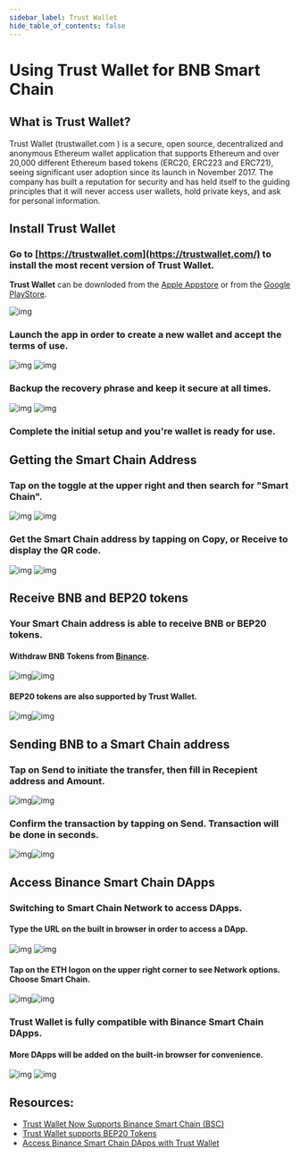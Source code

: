 ```yaml
---
sidebar_label: Trust Wallet
hide_table_of_contents: false
---
```


# Using Trust Wallet for BNB Smart Chain

## What is Trust Wallet?
Trust Wallet (trustwallet.com ) is a secure, open source, decentralized and anonymous Ethereum wallet application that supports Ethereum and over 20,000 different Ethereum based tokens (ERC20, ERC223 and ERC721), seeing significant user adoption since its launch in November 2017. The company has built a reputation for security and has held itself to the guiding principles that it will never access user wallets, hold private keys, and ask for personal information.

## Install Trust Wallet
### Go to [https://trustwallet.com](https://trustwallet.com/) to install the most recent version of Trust Wallet. 

**Trust Wallet** can be downloded from the [Apple Appstore](https://apps.apple.com/app/trust-ethereum-wallet/id1288339409) or from the [Google PlayStore](https://play.google.com/store/apps/details?id=com.wallet.crypto.trustapp).


![img](https://community.trustwallet.com/uploads/default/original/2X/6/6b642949b5dd4eebe98e7aa167e7ff04cc70b892.jpeg)

### Launch the app in order to create a new wallet and accept the terms of use.

![img](https://community.trustwallet.com/uploads/default/original/2X/5/52d46c162192b89edba1b2b3129c266fb7e4d92a.png) ![img](https://community.trustwallet.com/uploads/default/original/2X/2/2d9d6a99f9fc6dc27c6aeddde84b56ce73697382.png)

### Backup the recovery phrase and keep it secure at all times.

![img](https://community.trustwallet.com/uploads/default/original/2X/4/41b2495609f16a9194bf6c3df5174c5ac5259bb3.png) ![img](https://community.trustwallet.com/uploads/default/original/2X/d/d07d337aa4622d9119db503510230e37c9f1b169.png)

### Complete the initial setup and you're wallet is ready for use.


## Getting the Smart Chain Address

### Tap on the toggle at the upper right and then search for "Smart Chain".

![img](https://community.trustwallet.com/uploads/default/original/2X/a/a6131d70d21d5e74910f8d23b285db49bd4f64eb.png) ![img](https://community.trustwallet.com/uploads/default/original/2X/6/6577162a9d77793646b6adf99ef3f097c67476ff.png)

### Get the Smart Chain address by tapping on Copy, or Receive to display the QR code.
![img](https://community.trustwallet.com/uploads/default/original/2X/e/ea9fdbbc82484c719e5f46de57246f12784b0338.png) ![img](https://community.trustwallet.com/uploads/default/original/2X/3/3be288062f1a6e4504e1cb533819b45e0be4a242.png)


## Receive BNB and BEP20 tokens

### Your Smart Chain address is able to receive BNB or BEP20 tokens.

#### Withdraw BNB Tokens from [Binance](https://www.binance.com/). 

![img](https://community.trustwallet.com/uploads/default/original/2X/5/5e1d002bd14ffbdbf320ce3655e1e43584977e3a.png)![img](https://community.trustwallet.com/uploads/default/original/2X/e/ed6cb30198e9e090fcd0221c135b908488fc30fd.png)

#### BEP20 tokens are also supported by Trust Wallet.

![img](https://community.trustwallet.com/uploads/default/original/2X/2/29174d037eafd5f4fd5b1145adff546990e491a6.png)![img](https://community.trustwallet.com/uploads/default/original/2X/d/d80e63ec767472c3e715cef47ce2661d2706857e.png)

## Sending BNB to a Smart Chain address

### Tap on Send to initiate the transfer, then fill in Recepient address and Amount.
![img](https://community.trustwallet.com/uploads/default/original/2X/e/ed6cb30198e9e090fcd0221c135b908488fc30fd.png)![img](https://community.trustwallet.com/uploads/default/original/2X/7/7ef80775fcbd0b2398f7a9e34b272df9b996e033.png)

### Confirm the transaction by tapping on Send. Transaction will be done in seconds.
![img](https://community.trustwallet.com/uploads/default/original/2X/8/84abbc16a4aa29b7cbaef006b33fc07d08ad3db3.png)![img](https://community.trustwallet.com/uploads/default/original/2X/5/53838ddadeff6edecd2d9e6ab27b78e4cc206c3d.png)

## Access Binance Smart Chain DApps

### Switching to Smart Chain Network to access DApps.

#### Type the URL on the built in browser in order to access a DApp.

![img](https://community.trustwallet.com/uploads/default/original/2X/9/90115e7af0d1700a840fbcd0feccf42e82b93cf4.png) ![img](https://community.trustwallet.com/uploads/default/original/2X/3/393cef8d14c0843e49d033d8c9125ecf95feeb0f.png)

#### Tap on the ETH logon on the upper right corner to see Network options. Choose Smart Chain.

![img](https://community.trustwallet.com/uploads/default/original/2X/b/b858f06f37f48f69ca8bfa3bdfc6f33f662b5779.jpeg)![img](https://community.trustwallet.com/uploads/default/original/2X/2/20b71660b78cf7092a4e1e9d7c2141edd981bccb.png)

### Trust Wallet is fully compatible with Binance Smart Chain DApps.
#### More DApps will be added on the built-in browser for convenience.

![img](https://community.trustwallet.com/uploads/default/original/2X/5/547a4c4775cf765f80f02354a779e0cac7df2c03.png) ![img](https://community.trustwallet.com/uploads/default/original/2X/2/2bfb05e249c3c182197a2e4d4f7e00e1d9208058.png)

## Resources:
* [Trust Wallet Now Supports Binance Smart Chain (BSC)](https://community.trustwallet.com/t/trust-wallet-now-supports-binance-smart-chain-bsc/67250/3)
* [Trust Wallet supports BEP20 Tokens](https://community.trustwallet.com/t/trust-wallet-supports-bep20-tokens/69079/2)
* [Access Binance Smart Chain DApps with Trust Wallet](https://community.trustwallet.com/t/access-binance-smart-chain-dapps-with-trust-wallet/70660/2)




